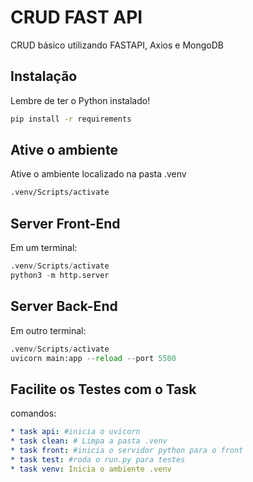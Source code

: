 # CRUD FAST API

CRUD básico utilizando FASTAPI, Axios e MongoDB

## Instalação
Lembre de ter o Python instalado!
```bash 
pip install -r requirements
```

## Ative o ambiente

Ative o ambiente localizado na pasta .venv

```bash
.venv/Scripts/activate
```

## Server Front-End
Em um terminal:
```python
.venv/Scripts/activate
python3 -m http.server
```
## Server Back-End
Em outro terminal:
```python
.venv/Scripts/activate
uvicorn main:app --reload --port 5500
```

## Facilite os Testes com o Task

comandos:
```yml
* task api: #inicia o uvicorn 
* task clean: # Limpa a pasta .venv
* task front: #inicia o servidor python para o front
* task test: #roda o run.py para testes
* task venv: Inicia o ambiente .venv
```
